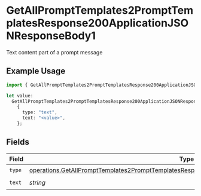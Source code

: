 # GetAllPromptTemplates2PromptTemplatesResponse200ApplicationJSONResponseBody1

Text content part of a prompt message

## Example Usage

```typescript
import { GetAllPromptTemplates2PromptTemplatesResponse200ApplicationJSONResponseBody1 } from "orq-poc-typescript-multi-env-version/models/operations";

let value:
  GetAllPromptTemplates2PromptTemplatesResponse200ApplicationJSONResponseBody1 =
    {
      type: "text",
      text: "<value>",
    };
```

## Fields

| Field                                                                                                                                                                                                                | Type                                                                                                                                                                                                                 | Required                                                                                                                                                                                                             | Description                                                                                                                                                                                                          |
| -------------------------------------------------------------------------------------------------------------------------------------------------------------------------------------------------------------------- | -------------------------------------------------------------------------------------------------------------------------------------------------------------------------------------------------------------------- | -------------------------------------------------------------------------------------------------------------------------------------------------------------------------------------------------------------------- | -------------------------------------------------------------------------------------------------------------------------------------------------------------------------------------------------------------------- |
| `type`                                                                                                                                                                                                               | [operations.GetAllPromptTemplates2PromptTemplatesResponse200ApplicationJSONResponseBodyItems3Type](../../models/operations/getallprompttemplates2prompttemplatesresponse200applicationjsonresponsebodyitems3type.md) | :heavy_check_mark:                                                                                                                                                                                                   | N/A                                                                                                                                                                                                                  |
| `text`                                                                                                                                                                                                               | *string*                                                                                                                                                                                                             | :heavy_check_mark:                                                                                                                                                                                                   | N/A                                                                                                                                                                                                                  |